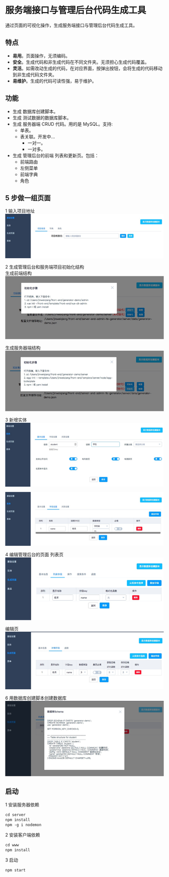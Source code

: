 # 服务端接口与管理后台代码生成工具
通过页面的可视化操作，生成服务端接口与管理后台代码生成工具。

## 特点
* **易用**。页面操作，无须编码。
* **安全**。生成代码和非生成代码在不同文件夹。无须担心生成代码覆盖。
* **灵活**。如需改动生成的代码，在对应界面，按弹出按钮，会将生成的代码移动到非生成代码文件夹。
* **易维护**。生成的代码可读性强，易于维护。

## 功能
* 生成 数据库创建脚本。
* 生成 测试数据的数据库脚本。
* 生成 服务器端 CRUD 代码。用的是 MySQL。支持:
  * 单表。
  * 表关联。开发中...
    * 一对一。
    * 一对多。
* 生成 管理后台的前端 列表和更新页。包括：
  * 前端路由
  * 左侧菜单
  * 前端字典
  * 角色

## 5 步做一组页面
1 输入项目地址  
![](screenshot/1/1.jpg)

2 生成管理后台和服务端项目初始化结构  
生成前端结构  
![](screenshot/2/fe.jpg)

生成服务器端结构  
![](screenshot/2/server.jpg)

3 新增实体  
![](screenshot/3/1.jpg)

![](screenshot/3/2.jpg)

4 编辑管理后台的页面
列表页  
![](screenshot/4/list.jpg)

编辑页 
![](screenshot/4/update.jpg)

6 用数据库创建脚本创建数据库
![](screenshot/5/db.jpg)

## 启动
1 安装服务器依赖  
```
cd server
npm install
npm -g i nodemon
```

2 安装客户端依赖  
```
cd www
npm install
```

3 启动  
```
npm start
```


